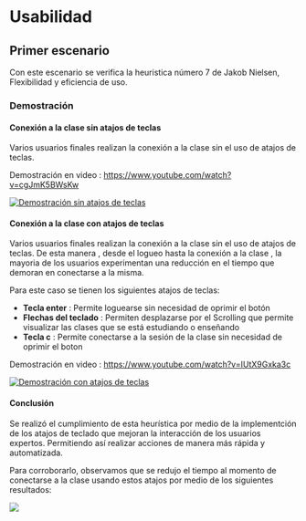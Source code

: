 
# Usabilidad
## Primer escenario

Con este escenario se verifica la heuristica número 7 de Jakob Nielsen, Flexibilidad y eficiencia de uso.

### Demostración

#### Conexión a la clase sin atajos de teclas

Varios usuarios finales realizan la conexión a la clase sin el uso de atajos de teclas.

Demostración en video : https://www.youtube.com/watch?v=cgJmK5BWsKw

[![Demostración sin atajos de teclas](https://img.youtube.com/vi/cgJmK5BWsKw/0.jpg)](https://www.youtube.com/watch?v=cgJmK5BWsKw)

#### Conexión a la clase con atajos de teclas

Varios usuarios finales realizan la conexión a la clase sin el uso de atajos de teclas. De esta manera , desde el logueo hasta la conexión a la clase , la mayoria de los usuarios experimentan una reducción en el tiempo que demoran en conectarse a la misma.

Para este caso se tienen los siguientes atajos de teclas:

- **Tecla enter** : Permite loguearse sin necesidad de oprimir el botón
- **Flechas del teclado** : Permiten desplazarse por el Scrolling que permite visualizar las clases que se está estudiando o enseñando
- **Tecla c** : Permite conectarse a la sesión de la clase sin necesidad de oprimir el boton

Demostración en video : https://www.youtube.com/watch?v=IUtX9Gxka3c

[![Demostración con atajos de teclas](https://img.youtube.com/vi/IUtX9Gxka3c/0.jpg)](https://www.youtube.com/watch?v=IUtX9Gxka3c)


#### Conclusión

Se realizó el cumplimiento de esta heurística por medio de la implementción de los atajos de teclado que mejoran la interacción de los usuarios expertos. Permitiendo así realizar acciones de manera más rápida y automatizada.

Para corroborarlo, observamos que se redujo el tiempo al momento de conectarse a la clase usando estos atajos por medio de los siguientes resultados:

![](https://github.com/Rock3tTeam/Teach-me/blob/master/nonFunctionalRequirements/usability/Connect-To-Class/Resources/usability-analysis.PNG)







